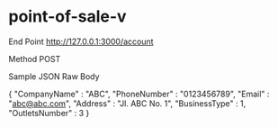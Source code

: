 # point-of-sale-v

End Point http://127.0.0.1:3000/account 

Method POST

Sample JSON Raw Body

{
	"CompanyName" :   "ABC",
	"PhoneNumber"  :   "0123456789",
	"Email"         :   "abc@abc.com",
	"Address"       :   "Jl. ABC No. 1",
	"BusinessType"  :   1,
	"OutletsNumber" :   3
}
